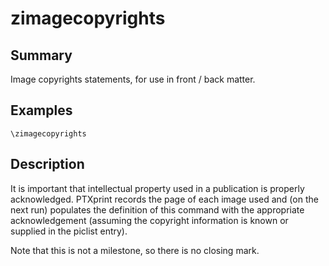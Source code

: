 # zimagecopyrights
## Summary
Image copyrights statements, for use in front / back matter.
## Examples
```
\zimagecopyrights
```
## Description
It is important that intellectual property used in a publication is properly acknowledged. PTXprint records the page of each image used and (on the next run)  populates the definition of this command with the appropriate acknowledgement (assuming the copyright information is known or supplied in the piclist entry).

Note that this is not a milestone, so there is no closing mark.
